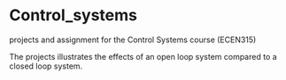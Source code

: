 # Control_systems

projects and assignment for the Control Systems course (ECEN315)

The projects illustrates the effects of an open loop system compared to a closed loop system.
